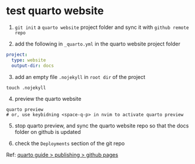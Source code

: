 # test quarto website

1. `git init` a `quarto website` project folder and sync it with `github remote repo`

2. add the following in `_quarto.yml` in the quarto website project folder
```yaml
project:
  type: website
  output-dir: docs
```

3. add an empty file `.nojekyll` in `root dir` of the project
```shell
touch .nojekyll
```

4. preview the quarto website
```shell
quarto preview
# or, use keybidning <space-q-p> in nvim to activate quarto preview
```

5. stop quarto preview, and sync the quarto website repo so that the docs folder on github is updated

6. check the `Deployments` section of the git repo 

Ref: [quarto guide > publishing > github pages](https://quarto.org/docs/publishing/github-pages.html#publish-command)
